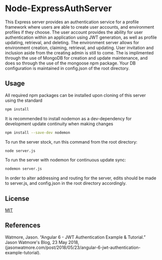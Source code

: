 # Node-ExpressAuthServer

This Express server provides an authentication service for a profile framework where users are able to create user accounts, and environment profiles if they choose. The user account provides the ability for user authentication within an application using JWT generation, as well as profile updating, retrieval, and deleting. The environment server allows for environment creation, claiming, retrieval, and updating. User invitation and inclusion aside from the creating admin is still to come. The is implimented through the use of MongoDB for creation and update maintenance, and does so through the use of the mongoose npm package. Your DB configuration is maintained in config.json of the root directory. 

## Usage

All required npm packages can be installed upon cloning of this server using the standard
```bash
npm install
```
 
It is recommended to install nodemon as a dev-dependency for development update continuity when making changes
```bash
npm install --save-dev nodemon
```

To run the server stock, run this command from the root directory:
```bash
node server.js
```

To run the server with nodemon for continuous update sync:
```bash
nodemon server.js
```

In order to alter addressing and routing for the server, edits should be made to server.js, and config.json in the root directory accordingly.
    
## License
[MIT](https://choosealicense.com/licenses/mit/)

## References
Watmore, Jason. “Angular 6 - JWT Authentication Example &amp; Tutorial.” Jason Watmore's Blog, 23 May 2018, (jasonwatmore.com/post/2018/05/23/angular-6-jwt-authentication-example-tutorial).

